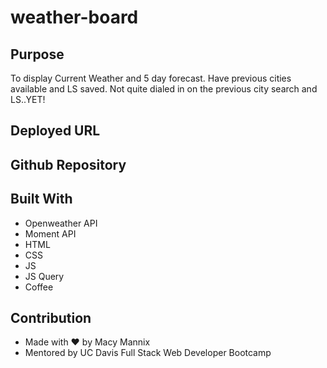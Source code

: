 # weather-board


## Purpose
To display Current Weather and 5 day forecast. Have previous cities available and LS saved. Not quite dialed in on the previous city search and LS..YET!


## Deployed URL


## Github Repository

## Built With
- Openweather API
- Moment API
- HTML
- CSS
- JS
- JS Query
- Coffee

## Contribution
- Made with ❤️️ by Macy Mannix
- Mentored by UC Davis Full Stack Web Developer Bootcamp

